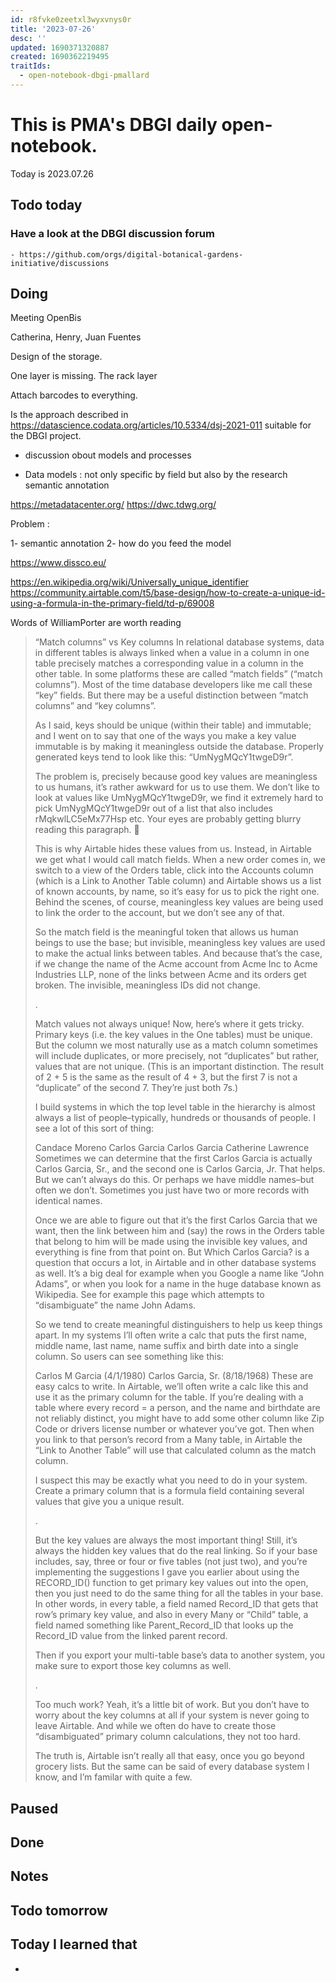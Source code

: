 ```yaml
---
id: r8fvke0zeetxl3wyxvnys0r
title: '2023-07-26'
desc: ''
updated: 1690371320887
created: 1690362219495
traitIds:
  - open-notebook-dbgi-pmallard
---
```



# This is PMA's DBGI daily open-notebook.

Today is 2023.07.26

## Todo today

### Have a look at the DBGI discussion forum
    - https://github.com/orgs/digital-botanical-gardens-initiative/discussions
###
###

## Doing

Meeting OpenBis

Catherina, Henry, Juan Fuentes

Design of the storage.

One layer is missing.
The rack layer

Attach barcodes to everything.



Is the approach described in https://datascience.codata.org/articles/10.5334/dsj-2021-011 suitable for the DBGI project.

- discussion obout models and processes

- Data models : 
not only specific by field but also by the research 
semantic annotation 

https://metadatacenter.org/
https://dwc.tdwg.org/


Problem : 

1- semantic annotation
2- how do you feed the model


https://www.dissco.eu/

https://en.wikipedia.org/wiki/Universally_unique_identifier
https://community.airtable.com/t5/base-design/how-to-create-a-unique-id-using-a-formula-in-the-primary-field/td-p/69008


Words of WilliamPorter are worth reading
> 
> 
> “Match columns” vs Key columns
> In relational database systems, data in different tables is always linked when a value in a column in one table precisely matches a corresponding value in a column in the other table. In some platforms these are called “match fields” (“match columns”). Most of the time database developers like me call these “key” fields. But there may be a useful distinction between “match columns” and “key columns”.
> 
> As I said, keys should be unique (within their table) and immutable; and I went on to say that one of the ways you make a key value immutable is by making it meaningless outside the database. Properly generated keys tend to look like this: “UmNygMQcY1twgeD9r”.
> 
> The problem is, precisely because good key values are meaningless to us humans, it’s rather awkward for us to use them. We don’t like to look at values like UmNygMQcY1twgeD9r, we find it extremely hard to pick UmNygMQcY1twgeD9r out of a list that also includes rMqkwlLC5eMx77Hsp etc. Your eyes are probably getting blurry reading this paragraph. :slightly_smiling_face:
> 
> This is why Airtable hides these values from us. Instead, in Airtable we get what I would call match fields. When a new order comes in, we switch to a view of the Orders table, click into the Accounts column (which is a Link to Another Table column) and Airtable shows us a list of known accounts, by name, so it’s easy for us to pick the right one. Behind the scenes, of course, meaningless key values are being used to link the order to the account, but we don’t see any of that.
> 
> So the match field is the meaningful token that allows us human beings to use the base; but invisible, meaningless key values are used to make the actual links between tables. And because that’s the case, if we change the name of the Acme account from Acme Inc to Acme Industries LLP, none of the links between Acme and its orders get broken. The invisible, meaningless IDs did not change.
> 
> .
> 
> Match values not always unique!
> Now, here’s where it gets tricky. Primary keys (i.e. the key values in the One tables) must be unique. But the column we most naturally use as a match column sometimes will include duplicates, or more precisely, not “duplicates” but rather, values that are not unique. (This is an important distinction. The result of 2 + 5 is the same as the result of 4 + 3, but the first 7 is not a “duplicate” of the second 7. They’re just both 7s.)
> 
> I build systems in which the top level table in the hierarchy is almost always a list of people–typically, hundreds or thousands of people. I see a lot of this sort of thing:
> 
> Candace Moreno
> Carlos Garcia
> Carlos Garcia
> Catherine Lawrence
> Sometimes we can determine that the first Carlos Garcia is actually Carlos Garcia, Sr., and the second one is Carlos Garcia, Jr. That helps. But we can’t always do this. Or perhaps we have middle names–but often we don’t. Sometimes you just have two or more records with identical names.
> 
> Once we are able to figure out that it’s the first Carlos Garcia that we want, then the link between him and (say) the rows in the Orders table that belong to him will be made using the invisible key values, and everything is fine from that point on. But Which Carlos Garcia? is a question that occurs a lot, in Airtable and in other database systems as well. It’s a big deal for example when you Google a name like “John Adams”, or when you look for a name in the huge database known as Wikipedia. See for example this page which attempts to “disambiguate” the name John Adams.
> 
> So we tend to create meaningful distinguishers to help us keep things apart. In my systems I’ll often write a calc that puts the first name, middle name, last name, name suffix and birth date into a single column. So users can see something like this:
> 
> Carlos M Garcia (4/1/1980)
> Carlos Garcia, Sr. (8/18/1968)
> These are easy calcs to write. In Airtable, we’ll often write a calc like this and use it as the primary column for the table. If you’re dealing with a table where every record = a person, and the name and birthdate are not reliably distinct, you might have to add some other column like Zip Code or drivers license number or whatever you’ve got. Then when you link to that person’s record from a Many table, in Airtable the “Link to Another Table” will use that calculated column as the match column.
> 
> I suspect this may be exactly what you need to do in your system. Create a primary column that is a formula field containing several values that give you a unique result.
> 
> .
> 
> But the key values are always the most important thing!
> Still, it’s always the hidden key values that do the real linking. So if your base includes, say, three or four or five tables (not just two), and you’re implementing the suggestions I gave you earlier about using the RECORD_ID() function to get primary key values out into the open, then you just need to do the same thing for all the tables in your base. In other words, in every table, a field named Record_ID that gets that row’s primary key value, and also in every Many or “Child” table, a field named something like Parent_Record_ID that looks up the Record_ID value from the linked parent record.
> 
> Then if you export your multi-table base’s data to another system, you make sure to export those key columns as well.
> 
> .
> 
> Too much work?
> Yeah, it’s a little bit of work. But you don’t have to worry about the key columns at all if your system is never going to leave Airtable. And while we often do have to create those “disambiguated” primary column calculations, they not too hard.
> 
> The truth is, Airtable isn’t really all that easy, once you go beyond grocery lists. But the same can be said of every database system I know, and I’m familar with quite a few.



## Paused

## Done

## Notes

## Todo tomorrow

###
###
###


## Today I learned that

-